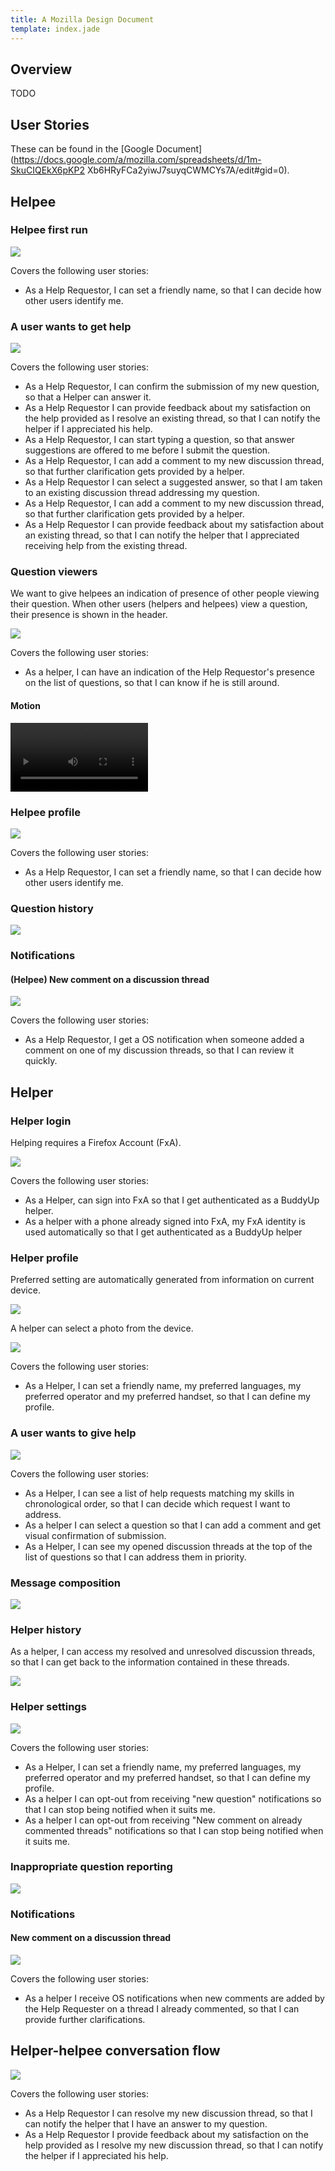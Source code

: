 ```yaml
---
title: A Mozilla Design Document
template: index.jade
---
```


## Overview

TODO

## User Stories

These can be found in the [Google
Document](https://docs.google.com/a/mozilla.com/spreadsheets/d/1m-SkuCIQEkX6pKP2
Xb6HRyFCa2yiwJ7suyqCWMCYs7A/edit#gid=0).

## Helpee

### Helpee first run

[![](images/spec/helpee-first-run.png)](images/spec/helpee-first-run.png)

Covers the following user stories:

* As a Help Requestor, I can set a friendly name, so that I can decide how other users identify me.


### A user wants to get help

[![](images/spec/helpee.png)](images/spec/helpee.png)

Covers the following user stories:

* As a Help Requestor, I can confirm the submission of my new question, so that
a Helper can answer it.
* As a Help Requestor I can provide feedback about my satisfaction on the help
provided as I resolve an existing thread, so that I can notify the helper if I
appreciated his help.
* As a Help Requestor, I can start typing a question, so that answer suggestions
are offered to me before I submit the question.
* As a Help Requestor, I can add a comment to my new discussion thread, so that
further clarification gets provided by a helper.
* As a Help Requestor I can select a suggested answer, so that I am taken to an
existing discussion thread addressing my question.
* As a Help Requestor, I can add a comment to my new discussion thread, so that
further clarification gets provided by a helper.
* As a Help Requestor I can provide feedback about my satisfaction about an
existing thread, so that I can notify the helper that I appreciated receiving
help from the existing thread.


### Question viewers

We want to give helpees an indication of presence of other people viewing their question. When other users (helpers and helpees) view a question, their presence
is shown in the header.

[![](images/spec/question-viewers.png)](images/spec/question-viewers.png)

Covers the following user stories:

* As a helper, I can have an indication of the Help Requestor's presence on the
list of questions, so that I can know if he is still around.

#### Motion

<video src="prototypes/question-viewers.webm" autoplay loop width="220"></video>


### Helpee profile

[![](images/spec/helpee-profile.png)](images/spec/helpee-profile.png)

Covers the following user stories:

* As a Help Requestor, I can set a friendly name, so that I can decide how other
users identify me.

### Question history

[![](images/spec/helpee-history.png)](images/spec/helpee-history.png)

### Notifications

#### (Helpee) New comment on a discussion thread

[![](images/spec/new-comment-notification.png)](images/spec/new-comment-notification.png)

Covers the following user stories:

* As a Help Requestor, I get a OS notification when someone added a comment on
one of my discussion threads, so that I can review it quickly.


## Helper

### Helper login

Helping requires a Firefox Account (FxA).

[![](images/spec/helper-login.png)](images/spec/helper-login.png)

Covers the following user stories:

* As a Helper, can sign into FxA so that I get authenticated as a BuddyUp
helper.
* As a helper with a phone already signed into FxA, my FxA identity is used
automatically so that I get authenticated as a BuddyUp helper


### Helper profile

Preferred setting are automatically generated from information on current
device.

[![](images/spec/helper-profile.png)](images/spec/helper-profile.png)

A helper can select a photo from the device.

[![](images/spec/helper-photo-select.png)](images/spec/helper-photo-select.png)

Covers the following user stories:

* As a Helper, I can set a friendly name, my preferred languages, my preferred operator and my preferred handset, so that I can define my profile.


### A user wants to give help

[![](images/spec/helper.png)](images/spec/helper.png)

Covers the following user stories:

* As a Helper, I can see a list of help requests matching my skills in
chronological order, so that I can decide which request I want to address.
* As a helper I can select a question so that I can add a comment and get visual
confirmation of submission.
* As a Helper, I can see my opened discussion threads at the top of the list of
questions so that I can address them in priority.

### Message composition

[![](images/spec/helper-chat.png)](images/spec/helper-chat.png)


### Helper history

As a helper, I can access my resolved and unresolved discussion threads, so that I can get back to the information contained in these threads.

[![](images/spec/helper-history.png)](images/spec/helper-history.png)


### Helper settings

[![](images/spec/helper-settings.png)](images/spec/helper-settings.png)

Covers the following user stories:

* As a Helper, I can set a friendly name, my preferred languages, my preferred operator and my preferred handset, so that I can define my profile.
* As a helper I can opt-out from receiving "new question" notifications so that
I can stop being notified when it suits me.
* As a helper I can opt-out from receiving "New comment on already commented
threads" notifications so that I can stop being notified when it suits me.


### Inappropriate question reporting

[![](images/spec/spam-reporting.png)](images/spec/spam-reporting.png)


### Notifications

#### New comment on a discussion thread

[![](images/spec/new-comment-notification-helper.png)](images/spec/new-comment-notification-helper.png)

Covers the following user stories:

* As a helper I receive OS notifications when new comments are added by the Help
Requester on a thread I already commented, so that I can provide further
clarifications.


## Helper-helpee conversation flow

[![](images/spec/conversation.png)](images/spec/conversation.png)

Covers the following user stories:

* As a Help Requestor I can resolve my new discussion thread, so that I can
notify the helper that I have an answer to my question.
* As a Help Requestor I provide feedback about my satisfaction on the help
provided as I resolve my new discussion thread, so that I can notify the helper
if I appreciated his help.
